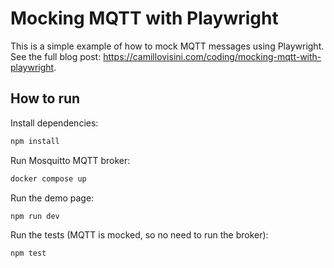 # Mocking MQTT with Playwright

This is a simple example of how to mock MQTT messages using Playwright. See the full blog post: <https://camillovisini.com/coding/mocking-mqtt-with-playwright>.

## How to run

Install dependencies:

```bash
npm install
```

Run Mosquitto MQTT broker:

```bash
docker compose up
```

Run the demo page:

```bash
npm run dev
```

Run the tests (MQTT is mocked, so no need to run the broker):

```bash
npm test
```
